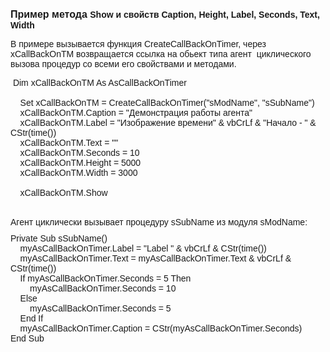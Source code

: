 ﻿<html>
<head>
<title>Диалоговое окно</title>
</head>

<body>

<p><strong><font size="3" face="Arial">Пример метода </font><font
face="Arial">Show и свойств Caption, Height, Label, Seconds, Text, 
Width</font></strong></p>

<p><font face="Arial">В примере вызывается функция 
CreateCallBackOnTimer, через xCallBackOnTM возвращается ссылка на обьект типа 
агент&nbsp; циклического вызова процедур со всеми его свойствами и методами.</font></p>

<div>
  <font face="Arial">&nbsp;Dim xCallBackOnTM As AsCallBackOnTimer<br>
  &nbsp;&nbsp;&nbsp;<br>
  &nbsp;&nbsp;&nbsp; Set xCallBackOnTM = CreateCallBackOnTimer(&quot;sModName&quot;, &quot;sSubName&quot;)<br>
  &nbsp;&nbsp;&nbsp; xCallBackOnTM.Caption = &quot;Демонстрация работы агента&quot;<br>
  &nbsp;&nbsp;&nbsp; xCallBackOnTM.Label = &quot;Изображение времени&quot; &amp; </font><font face="Arial">
	vbCrLf &amp; &quot;Начало - &quot; &amp; </font><font face="Arial">CStr(time())</font><font face="Arial"><br>
  &nbsp;&nbsp;&nbsp; xCallBackOnTM.Text = &quot;&quot;<br>
  &nbsp;&nbsp;&nbsp; xCallBackOnTM.Seconds = 10<br>
  &nbsp;&nbsp;&nbsp; xCallBackOnTM.Height = 5000<br>
  &nbsp;&nbsp;&nbsp; xCallBackOnTM.Width = 3000<br>
  </font><font face="Arial">&nbsp;&nbsp;&nbsp;<br>
  </font><font face="Arial">&nbsp;&nbsp;&nbsp; xCallBackOnTM.</font><font face="Arial">Show</font>
</div>
<div style="width: 980; height: 57">
  &nbsp;
  <p><font face="Arial">Агент циклически вызывает процедуру sSubName 
	из модуля sModName:<br>
  </font>
</div>
<div>
  <font face="Arial">Private Sub sSubName()<br>
  &nbsp;&nbsp;&nbsp; myAsCallBackOnTimer.Label = &quot;Label &quot; &amp; vbCrLf &amp; CStr(time())<br>
  &nbsp;&nbsp;&nbsp; myAsCallBackOnTimer.Text = myAsCallBackOnTimer.Text &amp; vbCrLf &amp; CStr(time())<br>
  &nbsp;&nbsp;&nbsp; If myAsCallBackOnTimer.Seconds = 5 Then<br>
  &nbsp;&nbsp;&nbsp;&nbsp;&nbsp;&nbsp;&nbsp; myAsCallBackOnTimer.Seconds = 10<br>
  &nbsp;&nbsp;&nbsp; Else<br>
  &nbsp;&nbsp;&nbsp;&nbsp;&nbsp;&nbsp;&nbsp; myAsCallBackOnTimer.Seconds = 5<br>
  &nbsp;&nbsp;&nbsp; End If<br>
  &nbsp;&nbsp;&nbsp; myAsCallBackOnTimer.Caption = CStr(myAsCallBackOnTimer.Seconds)<br>
  End Sub</font>
</div>
</body>
</html>
